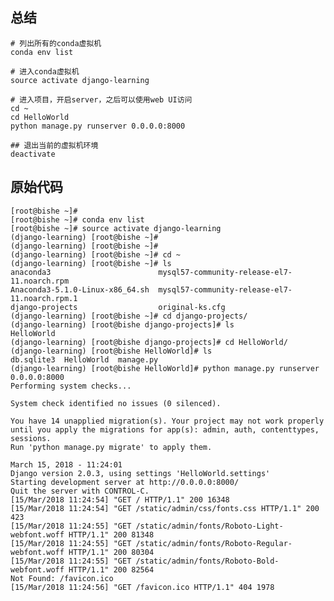 ## 总结

    # 列出所有的conda虚拟机 
    conda env list
    
    # 进入conda虚拟机
    source activate django-learning

    # 进入项目，开启server，之后可以使用web UI访问
    cd ~
    cd HelloWorld
    python manage.py runserver 0.0.0.0:8000

    ## 退出当前的虚拟机环境
    deactivate
    

## 原始代码

   
    [root@bishe ~]# 
    [root@bishe ~]# conda env list
    [root@bishe ~]# source activate django-learning
    (django-learning) [root@bishe ~]# 
    (django-learning) [root@bishe ~]# 
    (django-learning) [root@bishe ~]# cd ~
    (django-learning) [root@bishe ~]# ls
    anaconda3                        mysql57-community-release-el7-11.noarch.rpm
    Anaconda3-5.1.0-Linux-x86_64.sh  mysql57-community-release-el7-11.noarch.rpm.1
    django-projects                  original-ks.cfg
    (django-learning) [root@bishe ~]# cd django-projects/
    (django-learning) [root@bishe django-projects]# ls
    HelloWorld
    (django-learning) [root@bishe django-projects]# cd HelloWorld/
    (django-learning) [root@bishe HelloWorld]# ls
    db.sqlite3  HelloWorld  manage.py
    (django-learning) [root@bishe HelloWorld]# python manage.py runserver 0.0.0.0:8000
    Performing system checks...

    System check identified no issues (0 silenced).

    You have 14 unapplied migration(s). Your project may not work properly until you apply the migrations for app(s): admin, auth, contenttypes, sessions.
    Run 'python manage.py migrate' to apply them.

    March 15, 2018 - 11:24:01
    Django version 2.0.3, using settings 'HelloWorld.settings'
    Starting development server at http://0.0.0.0:8000/
    Quit the server with CONTROL-C.
    [15/Mar/2018 11:24:54] "GET / HTTP/1.1" 200 16348
    [15/Mar/2018 11:24:54] "GET /static/admin/css/fonts.css HTTP/1.1" 200 423
    [15/Mar/2018 11:24:55] "GET /static/admin/fonts/Roboto-Light-webfont.woff HTTP/1.1" 200 81348
    [15/Mar/2018 11:24:55] "GET /static/admin/fonts/Roboto-Regular-webfont.woff HTTP/1.1" 200 80304
    [15/Mar/2018 11:24:55] "GET /static/admin/fonts/Roboto-Bold-webfont.woff HTTP/1.1" 200 82564
    Not Found: /favicon.ico
    [15/Mar/2018 11:24:56] "GET /favicon.ico HTTP/1.1" 404 1978

